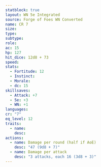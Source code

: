 ```yaml
---
statblock: true
layout: WN 5e Integrated
source: Forge of Foes WN Converted
name: CR 7
size: 
type: 
subtype: 
role: 
ac: 15
hp: 127
hit_dice: 12d8 + 73
speed: 
stats:
  - Fortitude: 12 
  - Instinct: 
  - Morale: 
  - dc: 15
skillsaves:
  - Attack: +7
  - 5e: +3
  - WN: +1
languages: 
cr: "7"
eq_level: 12
traits:
  - name: 
    desc: 
actions:
  - name: Damage per round (half if AoE)
    desc: "47 (9d8 + 7)"
  - name: Damage per attack
    desc: "3 attacks, each 16 (3d8 + 3)"
---
```


